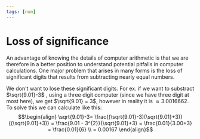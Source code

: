 ```yaml
---
tags: [num]
---
```

# Loss of significance
An advantage of knowing the details of computer arithmetic is that we are therefore in a better position to understand potential pitfalls in computer calculations. One major problem that arises in many forms is the loss of significant digits that results from subtracting nearly equal numbers.

We don't want to lose these significant digits. 
For ex. if we want to substract $\sqrt{9.01}-3$ , using a three digit computer (since we have three digit at most here), we get $\sqrt{9.01} = 3$, however in reality it is $\approx 3.0016662$.
To solve this we can calculate like this: $$\begin{align}  \sqrt{9.01}-3= \frac{(\sqrt{9.01}-3)(\sqrt{9.01}+3)}{(\sqrt{9.01}+3)} = \frac{9.01 - 3^{2}}{\sqrt{9.01}+3} = \frac{0.01}{3.00+3} = \frac{0.01}{6} \\ = 0.00167 \end{align}$$